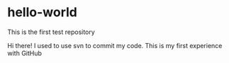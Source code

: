 # hello-world
This is the first test repository 

Hi there! I used to use svn to commit my code. This is my first experience with GitHub 
